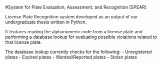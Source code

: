 #System for Plate Evaluation, Assessment, and Recognition [SPEAR]

License Plate Recognition system developed as an output of our 
undergraduate thesis written in Python.

It features reading the alphanumeric code from a license plate and
performing a database lookup for evaluating possible violations
related to that license plate.

The database lookup currently checks for the following:
    - Unregistered plates
    - Expired plates
    - Wanted/Reported plates
    - Stolen plates
